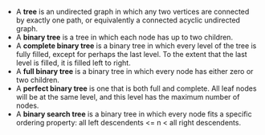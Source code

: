 - A **tree** is an undirected graph in which any two vertices are connected by exactly one path, or equivalently a connected acyclic undirected graph.
- A **binary tree** is a tree in which each node has up to two children.
- A **complete binary tree** is a binary tree in which every level of the tree is fully filled, except for perhaps the
last level. To the extent that the last level is filled, it is filled left to right.
- A **full binary tree** is a binary tree in which every node has either zero or two children.
- A **perfect binary tree** is one that is both full and complete. All leaf nodes will be at the same level, and this
level has the maximum number of nodes.
- A **binary search tree** is a binary tree in which every node fits a specific ordering property: all left
descendents <= n < all right descendents.
